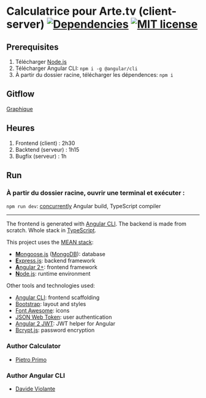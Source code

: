 # Calculatrice pour Arte.tv (client-server) [![Dependencies](https://david-dm.org/DavideViolante/Angular-Full-Stack.svg)](https://www.paypal.me/dviolante) [![MIT license](http://img.shields.io/badge/license-MIT-lightgrey.svg)](http://opensource.org/licenses/MIT)

## Prerequisites
1. Télécharger [Node.js](https://nodejs.org)
2. Télécharger Angular CLI: `npm i -g @angular/cli`
3. À partir du dossier racine, télécharger les dépendences: `npm i`

## Gitflow
[Graphique](https://github.com/primopietro/calculatrice/network)

## Heures
1. Frontend (client) : 2h30
2. Backtend (serveur) : 1h15 
3. Bugfix (serveur) : 1h 

## Run
### À partir du dossier racine, ouvrir une terminal et exécuter :
`npm run dev`: [concurrently](https://github.com/kimmobrunfeldt/concurrently)  Angular build, TypeScript compiler 

----
The frontend is generated with [Angular CLI](https://github.com/angular/angular-cli). The backend is made from scratch. Whole stack in [TypeScript](https://www.typescriptlang.org).

This project uses the [MEAN stack](https://en.wikipedia.org/wiki/MEAN_(software_bundle)):
* [**M**ongoose.js](http://www.mongoosejs.com) ([MongoDB](https://www.mongodb.com)): database
* [**E**xpress.js](http://expressjs.com): backend framework
* [**A**ngular 2+](https://angular.io): frontend framework
* [**N**ode.js](https://nodejs.org): runtime environment

Other tools and technologies used:
* [Angular CLI](https://cli.angular.io): frontend scaffolding
* [Bootstrap](http://www.getbootstrap.com): layout and styles
* [Font Awesome](http://fontawesome.io): icons
* [JSON Web Token](https://jwt.io): user authentication
* [Angular 2 JWT](https://github.com/auth0/angular2-jwt/tree/v1.0): JWT helper for Angular
* [Bcrypt.js](https://github.com/dcodeIO/bcrypt.js): password encryption

### Author Calculator 
* [Pietro Primo](https://github.com/primopietro)
### Author Angular CLI
* [Davide Violante](https://github.com/DavideViolante)
